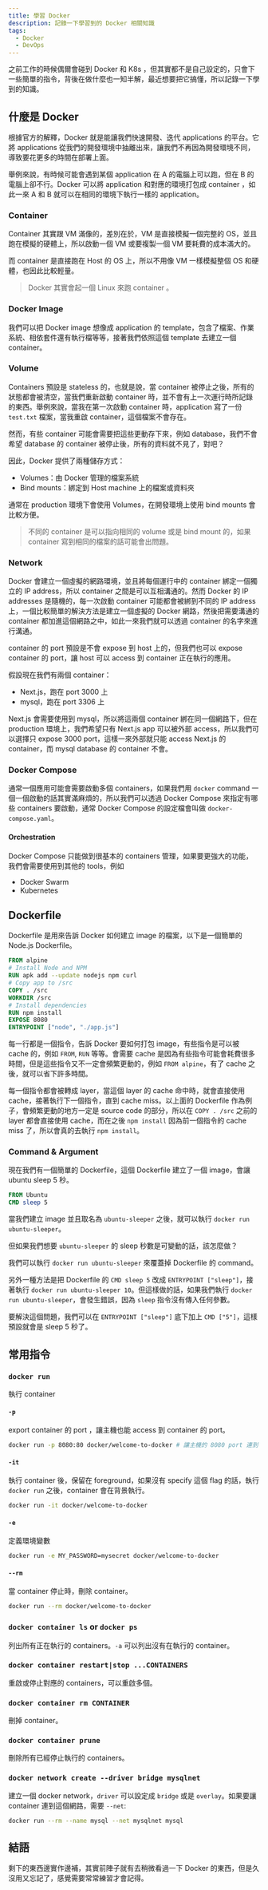 ```yaml
---
title: 學習 Docker
description: 記錄一下學習到的 Docker 相關知識
tags:
  - Docker
  - DevOps
---
```


之前工作的時候偶爾會碰到 Docker 和 K8s ，但其實都不是自己設定的，只會下一些簡單的指令，背後在做什麼也一知半解，最近想要把它搞懂，所以記錄一下學到的知識。

## 什麼是 Docker

根據官方的解釋，Docker 就是能讓我們快速開發、迭代 applications 的平台。它將 applications 從我們的開發環境中抽離出來，讓我們不再因為開發環境不同，導致要花更多的時間在部署上面。

舉例來說，有時候可能會遇到某個 application 在 A 的電腦上可以跑，但在 B 的電腦上卻不行。Docker 可以將 application 和對應的環境打包成 container ，如此一來 A 和 B 就可以在相同的環境下執行一樣的 application。

### Container

Container 其實跟 VM 滿像的，差別在於，VM 是直接模擬一個完整的 OS，並且跑在模擬的硬體上，所以啟動一個 VM 或要複製一個 VM 要耗費的成本滿大的。

而 container 是直接跑在 Host 的 OS 上，所以不用像 VM 一樣模擬整個 OS 和硬體，也因此比較輕量。

> Docker 其實會起一個 Linux 來跑 container 。

### Docker Image

我們可以把 Docker image 想像成 application 的 template，包含了檔案、作業系統、相依套件還有執行檔等等，接著我們依照這個 template 去建立一個 container。

### Volume

Containers 預設是 stateless 的，也就是說，當 container 被停止之後，所有的狀態都會被清空，當我們重新啟動 container 時，並不會有上一次運行時所記錄的東西。舉例來說，當我在第一次啟動 container 時，application 寫了一份 `test.txt` 檔案，當我重啟 container，這個檔案不會存在。

然而，有些 container 可能會需要把這些更動存下來，例如 database，我們不會希望 database 的 container 被停止後，所有的資料就不見了，對吧？

因此，Docker 提供了兩種儲存方式：

- Volumes：由 Docker 管理的檔案系統
- Bind mounts：綁定到 Host machine 上的檔案或資料夾

通常在 production 環境下會使用 Volumes，在開發環境上使用 bind mounts 會比較方便。

> 不同的 container 是可以指向相同的 volume 或是 bind mount 的，如果 container 寫到相同的檔案的話可能會出問題。

### Network

Docker 會建立一個虛擬的網路環境，並且將每個運行中的 container 綁定一個獨立的 IP address，所以 container 之間是可以互相溝通的。然而 Docker 的 IP addresses 是隨機的，每一次啟動 container 可能都會被綁到不同的 IP address 上，一個比較簡單的解決方法是建立一個虛擬的 Docker 網路，然後把需要溝通的 container 都加進這個網路之中，如此一來我們就可以透過 container 的名字來進行溝通。

container 的 port 預設是不會 expose 到 host 上的，但我們也可以 expose container 的 port，讓 host 可以 access 到 container 正在執行的應用。

假設現在我們有兩個 container：

- Next.js，跑在 port 3000 上
- mysql，跑在 port 3306 上

Next.js 會需要使用到 mysql，所以將這兩個 container 綁在同一個網路下，但在 production 環境上，我們希望只有 Next.js app 可以被外部 access，所以我們可以選擇只 expose 3000 port，這樣一來外部就只能 access Next.js 的 container，而 mysql database 的 container 不會。

### Docker Compose

通常一個應用可能會需要啟動多個 containers，如果我們用 `docker` command 一個一個啟動的話其實滿麻煩的，所以我們可以透過 Docker Compose 來指定有哪些 containers 要啟動，通常 Docker Compose 的設定檔會叫做 `docker-compose.yaml`。

#### Orchestration

Docker Compose 只能做到很基本的 containers 管理，如果要更強大的功能，我們會需要使用到其他的 tools，例如

- Docker Swarm
- Kubernetes

## Dockerfile

Dockerfile 是用來告訴 Docker 如何建立 image 的檔案，以下是一個簡單的 Node.js Dockerfile。

```Dockerfile
FROM alpine
# Install Node and NPM
RUN apk add --update nodejs npm curl
# Copy app to /src
COPY . /src
WORKDIR /src
# Install dependencies
RUN npm install
EXPOSE 8080
ENTRYPOINT ["node", "./app.js"]
```

每一行都是一個指令，告訴 Docker 要如何打包 image，有些指令是可以被 cache 的，例如 `FROM`, `RUN` 等等。會需要 cache 是因為有些指令可能會耗費很多時間，但是這些指令又不一定會頻繁更動的，例如 `FROM alpine`，有了 cache 之後，就可以省下許多時間。

每一個指令都會被轉成 layer，當這個 layer 的 cache 命中時，就會直接使用 cache，接著執行下一個指令，直到 cache miss。以上面的 Dockerfile 作為例子，會頻繁更動的地方一定是 source code 的部分，所以在 `COPY . /src` 之前的 layer 都會直接使用 cache，而在之後 `npm install` 因為前一個指令的 cache miss 了，所以會真的去執行 `npm install`。

### Command & Argument

現在我們有一個簡單的 Dockerfile，這個 Dockerfile 建立了一個 image，會讓 ubuntu sleep 5 秒。

```Dockerfile
FROM Ubuntu
CMD sleep 5
```

當我們建立 image 並且取名為 `ubuntu-sleeper` 之後，就可以執行 `docker run ubuntu-sleeper`。

但如果我們想要 `ubuntu-sleeper` 的 sleep 秒數是可變動的話，該怎麼做？

我們可以執行 `docker run ubuntu-sleeper` 來覆蓋掉 Dockerfile 的 command。

另外一種方法是把 Dockerfile 的 `CMD sleep 5` 改成 `ENTRYPOINT ["sleep"]`，接著執行 `docker run ubuntu-sleeper 10`。但這樣做的話，如果我們執行 `docker run ubuntu-sleeper`，會發生錯誤，因為 `sleep` 指令沒有傳入任何參數。

要解決這個問題，我們可以在 `ENTRYPOINT ["sleep"]` 底下加上 `CMD ["5"]`，這樣預設就會是 sleep 5 秒了。

## 常用指令

### `docker run`

執行 container

#### `-p`

export container 的 port ，讓主機也能 access 到 container 的 port。

```bash
docker run -p 8080:80 docker/welcome-to-docker # 讓主機的 8080 port 連到 container 的 80 port
```

#### `-it`

執行 container 後，保留在 foreground，如果沒有 specify 這個 flag 的話，執行 `docker run` 之後，container 會在背景執行。

```bash
docker run -it docker/welcome-to-docker
```

#### `-e`

定義環境變數

```bash
docker run -e MY_PASSWORD=mysecret docker/welcome-to-docker
```

#### `--rm`

當 container 停止時，刪除 container。

```bash
docker run --rm docker/welcome-to-docker
```

### `docker container ls` or `docker ps`

列出所有正在執行的 containers。`-a` 可以列出沒有在執行的 container。

### `docker container restart|stop ...CONTAINERS`

重啟或停止對應的 containers，可以重啟多個。

### `docker container rm CONTAINER`

刪掉 container。

### `docker container prune`

刪除所有已經停止執行的 containers。

### `docker network create --driver bridge mysqlnet`

建立一個 docker network，`driver` 可以設定成 `bridge` 或是 `overlay`。如果要讓 container 連到這個網路，需要 `--net`:

```bash
docker run --rm --name mysql --net mysqlnet mysql
```

## 結語

剩下的東西邊實作邊補，其實前陣子就有去稍微看過一下 Docker 的東西，但是久沒用又忘記了，感覺需要常常練習才會記得。
